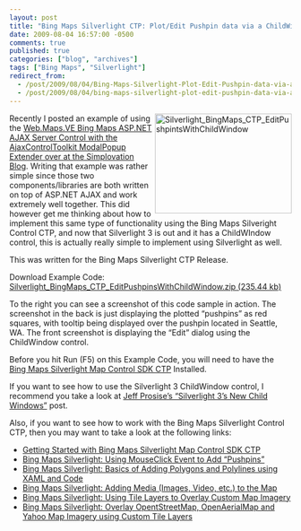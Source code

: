 ```yaml
---
layout: post
title: "Bing Maps Silverlight CTP: Plot/Edit Pushpin data via a ChildWindow"
date: 2009-08-04 16:57:00 -0500
comments: true
published: true
categories: ["blog", "archives"]
tags: ["Bing Maps", "Silverlight"]
redirect_from: 
  - /post/2009/08/04/Bing-Maps-Silverlight-Plot-Edit-Pushpin-data-via-a-ChildWindow
  - /post/2009/08/04/bing-maps-silverlight-plot-edit-pushpin-data-via-a-childwindow
---
```

<!-- more -->
<p><a href="/images/postsSilverlight_BingMaps_CTP_EditPushpintsWithChildWindow.png"><img style="border-right-width: 0px; display: inline; border-top-width: 0px; border-bottom-width: 0px; margin-left: 0px; border-left-width: 0px; margin-right: 0px" title="Silverlight_BingMaps_CTP_EditPushpintsWithChildWindow" border="0" alt="Silverlight_BingMaps_CTP_EditPushpintsWithChildWindow" align="right" src="/images/postsSilverlight_BingMaps_CTP_EditPushpintsWithChildWindow.png" width="244" height="178" /></a> Recently I posted an example of using the <a href="http://blog.simplovation.com/blog/post.aspx?id=2360a9ab-48e5-410f-a2b4-195fa501f1ea" target="_blank">Web.Maps.VE Bing Maps ASP.NET AJAX Server Control with the AjaxControlToolkit ModalPopup Extender over at the Simplovation Blog</a>. Writing that example was rather simple since those two components/libraries are both written on top of ASP.NET AJAX and work extremely well together. This did however get me thinking about how to implement this same type of functionality using the Bing Maps Silveright Control CTP, and now that Silverlight 3 is out and it has a ChildWIndow control, this is actually really simple to implement using Silverlight as well.</p>  <p>This was written for the Bing Maps Silverlight CTP Release.</p>  <p>Download Example Code: <a href="/file.axd?file=2009/8/Silverlight_BingMaps_CTP_EditPushpinsWithChildWindow.zip">Silverlight_BingMaps_CTP_EditPushpinsWithChildWindow.zip (235.44 kb)</a></p>  <p>To the right you can see a screenshot of this code sample in action. The screenshot in the back is just displaying the plotted “pushpins” as red squares, with tooltip being displayed over the pushpin located in Seattle, WA. The front screenshot is displaying the “Edit” dialog using the ChildWindow control.</p>  <p>Before you hit Run (F5) on this Example Code, you will need to have the <a href="http://connect.microsoft.com/silverlightmapcontrolctp" target="_blank">Bing Maps Silverlight Map Control SDK CTP</a> Installed.</p>  <p>If you want to see how to use the Silverlight 3 ChildWindow control, I recommend you take a look at <a href="http://www.wintellect.com/CS/blogs/jprosise/archive/2009/04/29/silverlight-3-s-new-child-windows.aspx" target="_blank">Jeff Prosise’s “Silverlight 3’s New Child Windows”</a> post.</p>  <p>Also, if you want to see how to work with the Bing Maps Silverlight Control CTP, then you may want to take a look at the following links:</p>  <ul>   <li><a href="/post.aspx?id=20736f64-9876-4d0f-b60e-3fe20252d4c4" target="_blank">Getting Started with Bing Maps Silverlight Map Control SDK CTP</a> </li>    <li><a href="/post.aspx?id=9f492f0f-8da4-4606-9f43-098074d8b9e9" target="_blank">Bing Maps Silverlight: Using MouseClick Event to Add “Pushpins”</a> </li>    <li><a href="/post.aspx?id=6a098f41-2df4-4362-a577-606863de838c" target="_blank">Bing Maps Silverlight: Basics of Adding Polygons and Polylines using XAML and Code</a> </li>    <li><a href="/post.aspx?id=2c25c9bc-e290-41e4-9a03-daa75a912c63" target="_blank">Bing Maps Silverlight: Adding Media (Images, Video, etc.) to the Map</a> </li>    <li><a href="/post.aspx?id=ce8b5456-ef99-4311-8099-16976ebcc5e2" target="_blank">Bing Maps Silverlight: Using Tile Layers to Overlay Custom Map Imagery</a> </li>    <li><a href="/post.aspx?id=88a585cd-f90a-40e1-963d-ca1932ce2535" target="_blank">Bing Maps Silverlight: Overlay OpentStreetMap, OpenAerialMap and Yahoo Map Imagery using Custom Tile Layers</a> </li> </ul>
